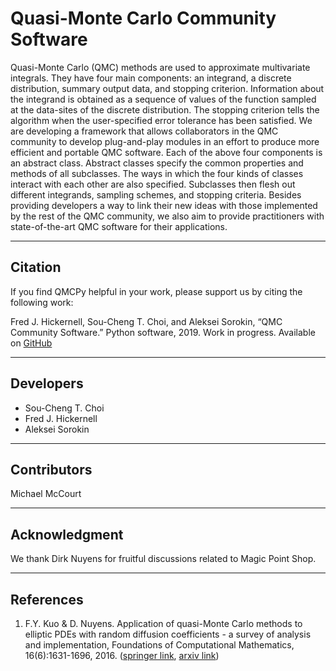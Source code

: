 # Quasi-Monte Carlo Community Software

Quasi-Monte Carlo (QMC) methods are used to approximate multivariate integrals. They have four main components: an integrand, a discrete distribution, summary output data, and stopping criterion. Information about the integrand is obtained as a sequence of values of the function sampled at the data-sites of the discrete distribution. The stopping criterion tells the algorithm when the user-specified error tolerance has been satisfied. We are developing a framework that allows collaborators in the QMC community to develop plug-and-play modules in an effort to produce more efficient and portable QMC software. Each of the above four components is an abstract class. Abstract classes specify the common properties and methods of all subclasses. The ways in which the four kinds of classes interact with each other are also specified. Subclasses then flesh out different integrands, sampling schemes, and stopping criteria. Besides providing developers a way to link their new ideas with those implemented by the rest of the QMC community, we also aim to provide practitioners with state-of-the-art QMC software for their applications. 

<hr>

## Citation

If you find QMCPy helpful in your work, please support us by citing the
following work:

Fred J. Hickernell, Sou-Cheng T. Choi, and Aleksei Sorokin, 
“QMC  Community Software.” Python software, 2019. Work in progress. 
Available on [GitHub](https://github.com/QMCSoftware/QMCSoftware)

<hr>

## Developers
 
- Sou-Cheng T. Choi
- Fred J. Hickernell
- Aleksei Sorokin

<hr>

## Contributors
Michael McCourt

<hr>

## Acknowledgment 

We thank Dirk Nuyens for fruitful discussions related to Magic Point Shop.


<hr>

## References

1. F.Y. Kuo & D. Nuyens. Application of quasi-Monte Carlo methods to elliptic 
PDEs with random diffusion coefficients - a survey of analysis and 
implementation, Foundations of Computational Mathematics, 16(6):1631-1696, 2016. 
([springer link](https://link.springer.com/article/10.1007/s10208-016-9329-5), 
[arxiv link](https://arxiv.org/abs/1606.06613))